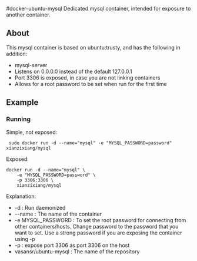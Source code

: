 #docker-ubuntu-mysql
Dedicated mysql container, intended for exposure to another container.
 
## About

This mysql container is based on ubuntu:trusty, and has the following in addition:

* mysql-server
* Listens on 0.0.0.0 instead of the default 127.0.0.1
* Port 3306 is exposed, in case you are not linking containers
* Allows for a root password to be set when run for the first time

## Example

### Running

Simple, not exposed:

```shell
 sudo docker run -d --name="mysql" -e "MYSQL_PASSWORD=password" xianzixiang/mysql
```

Exposed: 

```shell
docker run -d --name="mysql" \
    -e "MYSQL_PASSWORD=password" \
    -p 3306:3306 \
    xianzixiang/mysql
```

Explanation:

* -d : Run daemonized
* --name : The name of the container
* -e MYSQL_PASSWORD : To set the root password for connecting from other containers/hosts. Change password to the password that you want to set. Use a strong password if you are exposing the container using -p
* -p : expose port 3306 as port 3306 on the host
* vasansr/ubuntu-mysql : The name of the repository	

